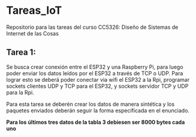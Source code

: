 # Tareas_IoT
Repositorio para las tareas del curso CC5326: Diseño de Sistemas de Internet de las Cosas


## Tarea 1:

Se busca crear conexión entre el ESP32 y una Raspberry Pi, para luego poder enviar los datos leídos por el ESP32 a través de TCP o UDP.
Para lograr esto se deberá poder conectar via wifi el ESP32 a la Rpi, programar sockets clientes UDP y TCP para el ESP32, y sockets servidor TCP y UDP para la Rpi.

Para esta tarea se deberén crear los datos de manera sintética y los paquetes enviados deberán seguir la forma especificada en el enunciado.

**Para los últimos tres datos de la tabla 3 debiesen ser 8000 bytes cada uno**